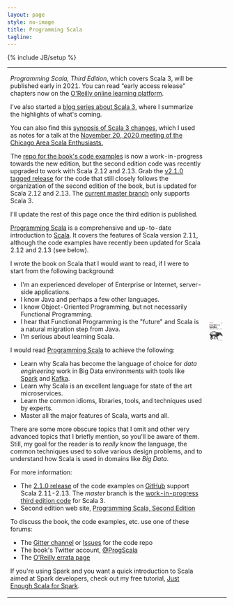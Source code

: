 ```yaml
---
layout: page
style: no-image
title: Programming Scala
tagline:
---
```

{% include JB/setup %}

<table class="book-descriptions">
<tr>
<td>

<p><em>Programming Scala, Third Edition</em>, which covers Scala 3, will be published early in 2021. You can read &ldquo;early access release&rdquo; chapters now on the <a href="https://www.oreilly.com/library/view/programming-scala-3rd/9781492077886/">O'Reilly online learning platform</a>.</p>

<p>I've also started a <a href="https://medium.com/scala-3">blog series about Scala 3</a>, where I summarize the highlights of what's coming.</p>

<p>You can also find this <a href="../scala3-highlights.html">synopsis of Scala 3 changes</a>, which I used as notes for a talk at the <a href="https://www.meetup.com/chicagoscala/events/274110140/">November 20, 2020 meeting of the Chicago Area Scala Enthusiasts.</a></p>

<p>The <a href="https://github.com/deanwampler/programming-scala-book-code-examples" target="code">repo for the book's code examples</a> is now a work-in-progress towards the new edition, but the second edition code was recently upgraded to work with Scala 2.12 and 2.13. Grab the <a href="https://github.com/deanwampler/programming-scala-book-code-examples/releases/tag/2.1.0">v2.1.0 tagged release</a> for the code that still closely follows the organization of the second edition of the book, but is updated for Scala 2.12 and 2.13. The <a href="https://github.com/deanwampler/programming-scala-book-code-examples/">current master branch</a> only supports Scala 3.</p>

<p>I'll update the rest of this page once the third edition is published.</p>

<p><a href="https://shop.oreilly.com/product/0636920033073.do" target="book">Programming Scala</a> is a comprehensive and up-to-date introduction to <a href="https://scala-lang.org" target="scala">Scala</a>. It covers the features of Scala version 2.11, although the code examples have recently been updated for Scala 2.12 and 2.13 (see below).</p>

<p>I wrote the book on Scala that I would want to read, if I were to start from the following background:
<ul>
<li>I'm an experienced developer of Enterprise or Internet, server-side applications.</li>
<li>I know Java and perhaps a few other languages.</li>
<li>I know Object-Oriented Programming, but not necessarily Functional Programming.</li>
<li>I hear that Functional Programming is the "future" and Scala is a natural migration step from Java.</li>
<li>I'm serious about learning Scala.</li>
</ul>
</p>
<p>I would read <a href="https://shop.oreilly.com/product/0636920033073.do" target="book">Programming Scala</a> to achieve the following:
<ul>
<li>Learn why Scala has become the language of choice for <em>data engineering</em> work in Big Data environments with tools like <a href="https://spark.apache.org" target="spark">Spark</a> and <a href="https://kafka.apache.org" target="kafka">Kafka</a>.</li>
<li>Learn why Scala is an excellent language for state of the art microservices.</li>
<li>Learn the common idioms, libraries, tools, and techniques used by experts.</li>
<li>Master all the major features of Scala, warts and all.</li>
</ul>
</p>

<p>There are some more obscure topics that I omit and other very advanced topics that I briefly mention, so you'll be aware of them. Still, my goal for the reader is to <em>really</em> know the language, the common techniques used to solve various design problems, and to understand how Scala is used in domains like <em>Big Data</em>.</p>

<p>For more information:</p>
<ul>
  <li>The <a href="https://github.com/deanwampler/programming-scala-book-code-examples/releases/tag/2.1.0" target="code">2.1.0 release</a> of the code examples on <a href="https://github.com/deanwampler/programming-scala-book-code-examples/">GitHub</a> support Scala 2.11-2.13. The <em>master</em> branch is the <a href="https://github.com/deanwampler/programming-scala-book-code-examples/">work-in-progress third edition code</a> for Scala 3.</li>
  <li>Second edition web site, <a href="https://shop.oreilly.com/product/0636920033073.do" target="book">Programming Scala, Second Edition</a></li>
</ul>

<p>To discuss the book, the code examples, etc. use one of these forums:</p>
<ul>
  <li>The <a href="https://gitter.im/deanwampler/programming-scala-book-code-examples" target="github">Gitter channel</a> or <a href="https://github.com/deanwampler/programming-scala-book-code-examples/issues" target="github">Issues</a> for the code repo</li>
  <li>The book's Twitter account, <a href="https://twitter.com/ProgScala" target="twitter">@ProgScala</a></li>
  <li>The <a href="https://oreilly.com/catalog/errata.csp?isbn=0636920033073" target="oreilly">O'Reilly errata page</a></li>
</ul>

<p>If you're using Spark and you want a quick introduction to Scala aimed at Spark developers, check out my free tutorial, <a href="https://github.com/deanwampler/JustEnoughScalaForSpark" target="jess">Just Enough Scala for Spark</a>.</p>
</td>

<td class="prog-scala-cover-cell"><a href="https://shop.oreilly.com/product/0636920033073.do"><img src="/assets/images/prog_scala_3ed_comp-quarter_size.jpg" alt="Programming Scala, 2nd Edition"/></a></td>
</tr>
</table>
